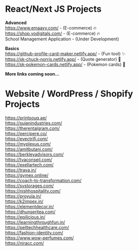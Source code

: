 # React/Next JS Projects

<strong>Advanced</strong> <br/>
https://www.emaavy.com/ - (E-commerce) 🔥<br/>
https://shop.yodigitals.com/ - (E-commerce) 🔥<br/>
School Management Application - (Under Development) <br/>

<strong>Basics</strong> <br/>
https://github-profile-card-maker.netlify.app/ - (Fun tool) ✨<br />
https://sk-chuck-norris.netlify.app/ - (Quote generator) 🎉<br/>
https://sk-pokemon-cards.netlify.app/ - (Pokemon cards) 🎉<br/>

<strong>More links coming soon...</strong> <br/>

# Website / WordPress / Shopify Projects

https://printsouq.ae/ <br/>
https://sujanindustries.com/ <br/>
https://therentalgram.com/ <br/>
https://percipere.co/ <br />
https://evectrifi.com/ <br/>
https://myplexus.com/ <br/>
https://amitbutani.com/ <br />
https://berkleyadvisors.com/<br/>
https://tvaconseil.com/ <br/>
https://exellartech.com/ <br/>
https://trava.in/ <br/>
https://gymex.online/ <br/>
https://coach-to-transformation.com/ <br/>
https://svstorages.com/ <br/>
https://nishhospitality.com/<br/>
https://proyuja.in/<br/>
https://k2impex.in/<br/>
https://elementdecor.in/<br/>
https://dhunseritea.com/ <br/>
https://epilicious.in/ <br/>
https://learningthroughfun.in/ <br/>
https://pelltechhealthcare.com/ <br/>
https://fashion-identity.com/ <br/>
https://www.wow-perfumes.com/ <br />
https://niracc.com/ <br />

